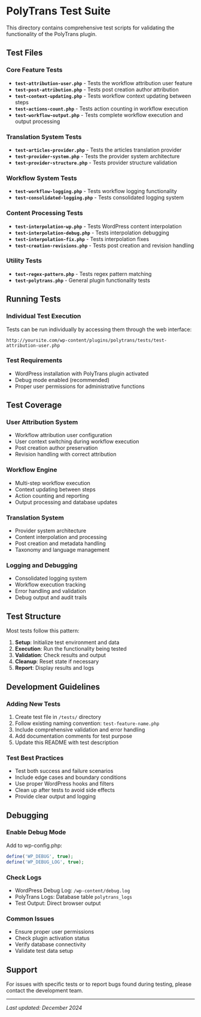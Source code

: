 # PolyTrans Test Suite

This directory contains comprehensive test scripts for validating the functionality of the PolyTrans plugin.

## Test Files

### Core Feature Tests
- **`test-attribution-user.php`** - Tests the workflow attribution user feature
- **`test-post-attribution.php`** - Tests post creation author attribution
- **`test-context-updating.php`** - Tests workflow context updating between steps
- **`test-actions-count.php`** - Tests action counting in workflow execution
- **`test-workflow-output.php`** - Tests complete workflow execution and output processing

### Translation System Tests
- **`test-articles-provider.php`** - Tests the articles translation provider
- **`test-provider-system.php`** - Tests the provider system architecture
- **`test-provider-structure.php`** - Tests provider structure validation

### Workflow System Tests
- **`test-workflow-logging.php`** - Tests workflow logging functionality
- **`test-consolidated-logging.php`** - Tests consolidated logging system

### Content Processing Tests
- **`test-interpolation-wp.php`** - Tests WordPress content interpolation
- **`test-interpolation-debug.php`** - Tests interpolation debugging
- **`test-interpolation-fix.php`** - Tests interpolation fixes
- **`test-creation-revisions.php`** - Tests post creation and revision handling

### Utility Tests
- **`test-regex-pattern.php`** - Tests regex pattern matching
- **`test-polytrans.php`** - General plugin functionality tests

## Running Tests

### Individual Test Execution
Tests can be run individually by accessing them through the web interface:
```
http://yoursite.com/wp-content/plugins/polytrans/tests/test-attribution-user.php
```

### Test Requirements
- WordPress installation with PolyTrans plugin activated
- Debug mode enabled (recommended)
- Proper user permissions for administrative functions

## Test Coverage

### User Attribution System
- Workflow attribution user configuration
- User context switching during workflow execution
- Post creation author preservation
- Revision handling with correct attribution

### Workflow Engine
- Multi-step workflow execution
- Context updating between steps
- Action counting and reporting
- Output processing and database updates

### Translation System
- Provider system architecture
- Content interpolation and processing
- Post creation and metadata handling
- Taxonomy and language management

### Logging and Debugging
- Consolidated logging system
- Workflow execution tracking
- Error handling and validation
- Debug output and audit trails

## Test Structure

Most tests follow this pattern:
1. **Setup**: Initialize test environment and data
2. **Execution**: Run the functionality being tested
3. **Validation**: Check results and output
4. **Cleanup**: Reset state if necessary
5. **Report**: Display results and logs

## Development Guidelines

### Adding New Tests
1. Create test file in `/tests/` directory
2. Follow existing naming convention: `test-feature-name.php`
3. Include comprehensive validation and error handling
4. Add documentation comments for test purpose
5. Update this README with test description

### Test Best Practices
- Test both success and failure scenarios
- Include edge cases and boundary conditions
- Use proper WordPress hooks and filters
- Clean up after tests to avoid side effects
- Provide clear output and logging

## Debugging

### Enable Debug Mode
Add to wp-config.php:
```php
define('WP_DEBUG', true);
define('WP_DEBUG_LOG', true);
```

### Check Logs
- WordPress Debug Log: `/wp-content/debug.log`
- PolyTrans Logs: Database table `polytrans_logs`
- Test Output: Direct browser output

### Common Issues
- Ensure proper user permissions
- Check plugin activation status
- Verify database connectivity
- Validate test data setup

## Support

For issues with specific tests or to report bugs found during testing, please contact the development team.

---

*Last updated: December 2024*
